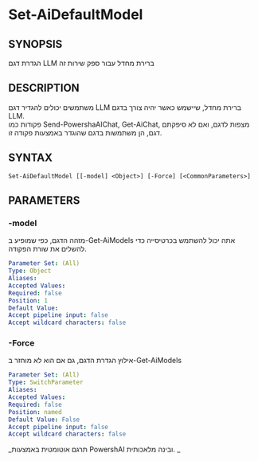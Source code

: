 ﻿---
external help file: powershai-help.xml
schema: 2.0.0
powershai: true
---

# Set-AiDefaultModel

## SYNOPSIS <!--!= @#Synop !-->
הגדרת דגם LLM ברירת מחדל עבור ספק שירות זה

## DESCRIPTION <!--!= @#Desc !-->
משתמשים יכולים להגדיר דגם LLM ברירת מחדל, שיישמש כאשר יהיה צורך בדגם LLM.  
פקודות כמו Send-PowershaAIChat, Get-AiChat, מצפות לדגם, ואם לא סיפקתם דגם, הן משתמשות בדגם שהוגדר באמצעות פקודה זו.

## SYNTAX <!--!= @#Syntax !-->

```
Set-AiDefaultModel [[-model] <Object>] [-Force] [<CommonParameters>]
```

## PARAMETERS <!--!= @#Params !-->

### -model
מזהה הדגם, כפי שמופיע ב-Get-AiModels
אתה יכול להשתמש בכרטיסייה כדי להשלים את שורת הפקודה.

```yml
Parameter Set: (All)
Type: Object
Aliases: 
Accepted Values: 
Required: false
Position: 1
Default Value: 
Accept pipeline input: false
Accept wildcard characters: false
```

### -Force
אילוץ הגדרת הדגם, גם אם הוא לא מוחזר ב-Get-AiModels

```yml
Parameter Set: (All)
Type: SwitchParameter
Aliases: 
Accepted Values: 
Required: false
Position: named
Default Value: False
Accept pipeline input: false
Accept wildcard characters: false
```




<!--PowershaiAiDocBlockStart-->
_תרגם אוטומטית באמצעות PowershAI ובינה מלאכותית. 
_
<!--PowershaiAiDocBlockEnd-->
